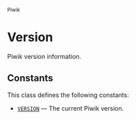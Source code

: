 <small>Piwik</small>

Version
=======

Piwik version information.


Constants
---------

This class defines the following constants:

- [`VERSION`](#version) &mdash; The current Piwik version.
